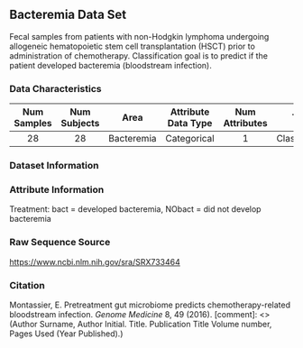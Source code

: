 ## Bacteremia Data Set
Fecal samples from patients with non-Hodgkin lymphoma undergoing allogeneic hematopoietic stem cell transplantation (HSCT) prior to administration of chemotherapy. Classification goal is to predict if the patient developed bacteremia (bloodstream infection).

### Data Characteristics
| Num Samples  | Num Subjects | Area | Attribute Data Type | Num Attributes | Tasks | Missing Values?
| :---: | :---: | :---: | :---: | :---: | :---: | :---: |
| 28  | 28 | Bacteremia | Categorical | 1 | Classification | No

### Dataset Information

### Attribute Information
Treatment: bact = developed bacteremia, NObact = did not develop bacteremia

### Raw Sequence Source
https://www.ncbi.nlm.nih.gov/sra/SRX733464

### Citation
Montassier, E. Pretreatment gut microbiome predicts chemotherapy-related bloodstream infection. _Genome Medicine_ 8, 49 (2016).
[comment]: <> (Author Surname, Author Initial. Title. Publication Title Volume number, Pages Used (Year Published).)
